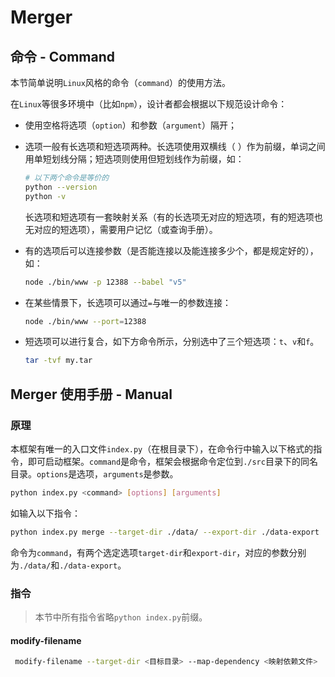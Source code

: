 # Merger

## 命令 - Command

本节简单说明`Linux`风格的命令（`command`）的使用方法。

在`Linux`等很多环境中（比如`npm`），设计者都会根据以下规范设计命令：

* 使用空格将选项（`option`）和参数（`argument`）隔开；

* 选项一般有长选项和短选项两种。长选项使用双横线（ ）作为前缀，单词之间用单短划线分隔；短选项则使用但短划线作为前缀，如：

    ~~~bash
    # 以下两个命令是等价的
    python --version
    python -v
    ~~~

    长选项和短选项有一套映射关系（有的长选项无对应的短选项，有的短选项也无对应的短选项），需要用户记忆（或查询手册）。

* 有的选项后可以连接参数（是否能连接以及能连接多少个，都是规定好的），如：

    ~~~bash
    node ./bin/www -p 12388 --babel "v5"
    ~~~

* 在某些情景下，长选项可以通过`=`与唯一的参数连接：

    ~~~bash
    node ./bin/www --port=12388
    ~~~
    
* 短选项可以进行复合，如下方命令所示，分别选中了三个短选项：`t`、`v`和`f`。

    ~~~bash
    tar -tvf my.tar
    ~~~

## Merger 使用手册 - Manual

### 原理

本框架有唯一的入口文件`index.py`（在根目录下），在命令行中输入以下格式的指令，即可启动框架。`command`是命令，框架会根据命令定位到`./src`目录下的同名目录。`options`是选项，`arguments`是参数。

~~~bash
python index.py <command> [options] [arguments]
~~~

如输入以下指令：

~~~bash
python index.py merge --target-dir ./data/ --export-dir ./data-export
~~~

命令为`command`，有两个选定选项`target-dir`和`export-dir`，对应的参数分别为`./data/`和`./data-export`。

### 指令

> 本节中所有指令省略`python index.py`前缀。

#### modify-filename

~~~bash
 modify-filename --target-dir <目标目录> --map-dependency <映射依赖文件>
~~~

